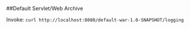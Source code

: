 ##Default Servlet/Web Archive

Invoke: `curl http://localhost:8080/default-war-1.0-SNAPSHOT/logging`
